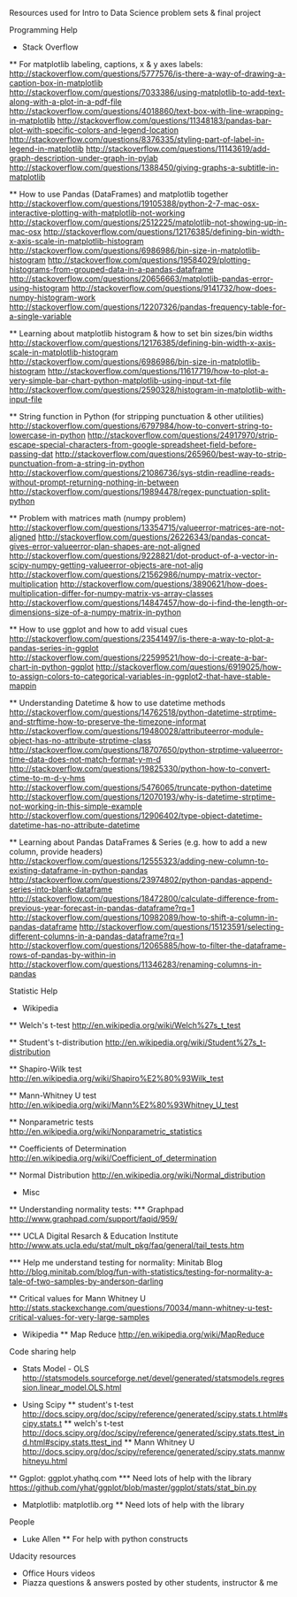 Resources used for Intro to Data Science problem sets & final project

Programming Help
* Stack Overflow

** For matplotlib labeling, captions, x & y axes labels:
http://stackoverflow.com/questions/5777576/is-there-a-way-of-drawing-a-caption-box-in-matplotlib
http://stackoverflow.com/questions/7033386/using-matplotlib-to-add-text-along-with-a-plot-in-a-pdf-file
http://stackoverflow.com/questions/4018860/text-box-with-line-wrapping-in-matplotlib
http://stackoverflow.com/questions/11348183/pandas-bar-plot-with-specific-colors-and-legend-location
http://stackoverflow.com/questions/8376335/styling-part-of-label-in-legend-in-matplotlib
http://stackoverflow.com/questions/11143619/add-graph-description-under-graph-in-pylab
http://stackoverflow.com/questions/1388450/giving-graphs-a-subtitle-in-matplotlib

** How to use Pandas (DataFrames) and matplotlib together
http://stackoverflow.com/questions/19105388/python-2-7-mac-osx-interactive-plotting-with-matplotlib-not-working
http://stackoverflow.com/questions/2512225/matplotlib-not-showing-up-in-mac-osx
http://stackoverflow.com/questions/12176385/defining-bin-width-x-axis-scale-in-matplotlib-histogram
http://stackoverflow.com/questions/6986986/bin-size-in-matplotlib-histogram
http://stackoverflow.com/questions/19584029/plotting-histograms-from-grouped-data-in-a-pandas-dataframe
http://stackoverflow.com/questions/20656663/matplotlib-pandas-error-using-histogram
http://stackoverflow.com/questions/9141732/how-does-numpy-histogram-work
http://stackoverflow.com/questions/12207326/pandas-frequency-table-for-a-single-variable

** Learning about matplotlib histogram & how to set bin sizes/bin widths
http://stackoverflow.com/questions/12176385/defining-bin-width-x-axis-scale-in-matplotlib-histogram
http://stackoverflow.com/questions/6986986/bin-size-in-matplotlib-histogram
http://stackoverflow.com/questions/11617719/how-to-plot-a-very-simple-bar-chart-python-matplotlib-using-input-txt-file
http://stackoverflow.com/questions/2590328/histogram-in-matplotlib-with-input-file


** String function in Python (for stripping punctuation & other utilities)
http://stackoverflow.com/questions/6797984/how-to-convert-string-to-lowercase-in-python
http://stackoverflow.com/questions/24917970/strip-escape-special-characters-from-google-spreadsheet-field-before-passing-dat
http://stackoverflow.com/questions/265960/best-way-to-strip-punctuation-from-a-string-in-python
http://stackoverflow.com/questions/21086736/sys-stdin-readline-reads-without-prompt-returning-nothing-in-between
http://stackoverflow.com/questions/19894478/regex-punctuation-split-python

** Problem with matrices math (numpy problem)
http://stackoverflow.com/questions/13354715/valueerror-matrices-are-not-aligned
http://stackoverflow.com/questions/26226343/pandas-concat-gives-error-valueerror-plan-shapes-are-not-aligned
http://stackoverflow.com/questions/9228821/dot-product-of-a-vector-in-scipy-numpy-getting-valueerror-objects-are-not-alig
http://stackoverflow.com/questions/21562986/numpy-matrix-vector-multiplication
http://stackoverflow.com/questions/3890621/how-does-multiplication-differ-for-numpy-matrix-vs-array-classes
http://stackoverflow.com/questions/14847457/how-do-i-find-the-length-or-dimensions-size-of-a-numpy-matrix-in-python

** How to use ggplot and how to add visual cues
http://stackoverflow.com/questions/23541497/is-there-a-way-to-plot-a-pandas-series-in-ggplot
http://stackoverflow.com/questions/22599521/how-do-i-create-a-bar-chart-in-python-ggplot
http://stackoverflow.com/questions/6919025/how-to-assign-colors-to-categorical-variables-in-ggplot2-that-have-stable-mappin

** Understanding Datetime & how to use datetime methods
http://stackoverflow.com/questions/14762518/python-datetime-strptime-and-strftime-how-to-preserve-the-timezone-informat
http://stackoverflow.com/questions/19480028/attributeerror-module-object-has-no-attribute-strptime-class
http://stackoverflow.com/questions/18707650/python-strptime-valueerror-time-data-does-not-match-format-y-m-d
http://stackoverflow.com/questions/19825330/python-how-to-convert-ctime-to-m-d-y-hms
http://stackoverflow.com/questions/5476065/truncate-python-datetime
http://stackoverflow.com/questions/12070193/why-is-datetime-strptime-not-working-in-this-simple-example
http://stackoverflow.com/questions/12906402/type-object-datetime-datetime-has-no-attribute-datetime

** Learning about Pandas DataFrames & Series (e.g. how to add a new column, provide headers)
http://stackoverflow.com/questions/12555323/adding-new-column-to-existing-dataframe-in-python-pandas
http://stackoverflow.com/questions/23974802/python-pandas-append-series-into-blank-dataframe
http://stackoverflow.com/questions/18472800/calculate-difference-from-previous-year-forecast-in-pandas-dataframe?rq=1
http://stackoverflow.com/questions/10982089/how-to-shift-a-column-in-pandas-dataframe
http://stackoverflow.com/questions/15123591/selecting-different-columns-in-a-pandas-dataframe?rq=1
http://stackoverflow.com/questions/12065885/how-to-filter-the-dataframe-rows-of-pandas-by-within-in
http://stackoverflow.com/questions/11346283/renaming-columns-in-pandas

Statistic Help
* Wikipedia

** Welch's t-test
http://en.wikipedia.org/wiki/Welch%27s_t_test

** Student's t-distribution
http://en.wikipedia.org/wiki/Student%27s_t-distribution

** Shapiro-Wilk test 
http://en.wikipedia.org/wiki/Shapiro%E2%80%93Wilk_test

** Mann-Whitney U test
http://en.wikipedia.org/wiki/Mann%E2%80%93Whitney_U_test

** Nonparametric tests
http://en.wikipedia.org/wiki/Nonparametric_statistics

** Coefficients of Determination
http://en.wikipedia.org/wiki/Coefficient_of_determination

** Normal Distribution
http://en.wikipedia.org/wiki/Normal_distribution

* Misc

** Understanding normality tests: 
*** Graphpad
http://www.graphpad.com/support/faqid/959/

*** UCLA Digital Resarch & Education Institute
http://www.ats.ucla.edu/stat/mult_pkg/faq/general/tail_tests.htm

*** Help me understand testing for normality: Minitab Blog
http://blog.minitab.com/blog/fun-with-statistics/testing-for-normality-a-tale-of-two-samples-by-anderson-darling



** Critical values for Mann Whitney U
http://stats.stackexchange.com/questions/70034/mann-whitney-u-test-critical-values-for-very-large-samples


* Wikipedia
** Map Reduce
http://en.wikipedia.org/wiki/MapReduce

Code sharing help
* Stats Model - OLS
http://statsmodels.sourceforge.net/devel/generated/statsmodels.regression.linear_model.OLS.html


* Using Scipy
** student's t-test
http://docs.scipy.org/doc/scipy/reference/generated/scipy.stats.t.html#scipy.stats.t
** welch's t-test
http://docs.scipy.org/doc/scipy/reference/generated/scipy.stats.ttest_ind.html#scipy.stats.ttest_ind
** Mann Whitney U
http://docs.scipy.org/doc/scipy/reference/generated/scipy.stats.mannwhitneyu.html

** Ggplot: ggplot.yhathq.com
*** Need lots of help with the library
https://github.com/yhat/ggplot/blob/master/ggplot/stats/stat_bin.py

* Matplotlib: matplotlib.org
** Need lots of help with the library









People
*  Luke Allen
** For help with python constructs

Udacity resources

* Office Hours videos
* Piazza questions & answers posted by other students, instructor & me


